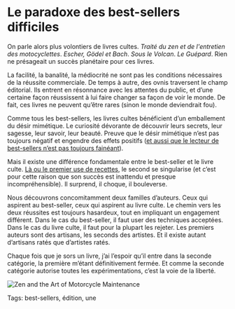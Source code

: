 # Le paradoxe des best-sellers difficiles

On parle alors plus volontiers de livres cultes. *Traité du zen et de l'entretien des motocyclettes*. *Escher, Gödel et Bach*. *Sous le Volcan*. *Le Guépard*. Rien ne présageait un succès planétaire pour ces livres.

La facilité, la banalité, la médiocrité ne sont pas les conditions nécessaires de la réussite commerciale. De temps à autre, des ovnis traversent le champ éditorial. Ils entrent en résonnance avec les attentes du public, et d’une certaine façon réussissent à lui faire changer sa façon de voir le monde. De fait, ces livres ne peuvent qu’être rares (sinon le monde deviendrait fou).

Comme tous les best-sellers, les livres cultes bénéficient d’un emballement du désir mimétique. Le curiosité dévorante de découvrir leurs secrets, leur sagesse, leur savoir, leur beauté. Preuve que le désir mimétique n’est pas toujours négatif et engendre des effets positifs ([et aussi que le lecteur de best-sellers n’est pas toujours fainéant](http://blog.tcrouzet.com/2014/02/21/le-lecteur-de-best-sellers-est-un-faineant/)).

Mais il existe une différence fondamentale entre le best-seller et le livre culte. [Là ou le premier use de recettes](http://blog.tcrouzet.com/2012/04/30/comment-ecrire-un-best-seller/), le second se singularise (et c’est pour cette raison que son succès est inattendu et presque incompréhensible). Il surprend, il choque, il bouleverse.

Nous découvrons concomitamment deux familles d’auteurs. Ceux qui aspirent au best-seller, ceux qui aspirent au livre culte. Le chemin vers les deux réussites est toujours hasardeux, tout en impliquant un engagement différent. Dans le cas du best-seller, il faut user des techniques acceptées. Dans le cas du livre culte, il faut pour la plupart les rejeter. Les premiers auteurs sont des artisans, les seconds des artistes. Et il existe autant d’artisans ratés que d’artistes ratés.

Chaque fois que je sors un livre, j’ai l’espoir qu’il entre dans la seconde catégorie, la première m’étant définitivement fermée. Et comme la seconde catégorie autorise toutes les expérimentations, c’est la voie de la liberté.

![Zen and the Art of Motorcycle Maintenance](http://blog.tcrouzet.comhttps://tcrouzet.com/images_tc/2014/02/zen.jpg)



Tags: best-sellers, édition, une